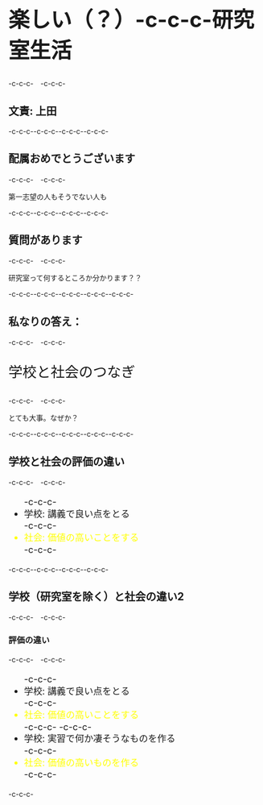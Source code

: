 <h1 style="font-size:300%">楽しい（？）-c-c-c-研究室生活</h1>-c-c-c-　-c-c-c-<h2>文責: 上田</h2>-c-c-c--c-c-c-<!--nextpage-->-c-c-c--c-c-c-<h2>配属おめでとうございます</h2>-c-c-c-　-c-c-c-<p>第一志望の人もそうでない人も</p>-c-c-c--c-c-c-<!--nextpage-->-c-c-c--c-c-c-<h2>質問があります</h2>-c-c-c-　-c-c-c-<p>研究室って何するところか分かります？？</p>-c-c-c--c-c-c--c-c-c-<!--nextpage-->-c-c-c--c-c-c-<h2>私なりの答え：</h2>-c-c-c-　-c-c-c-<p style="font-size:200%">学校と社会のつなぎ</p>-c-c-c-　-c-c-c-<p>とても大事。なぜか？</p>-c-c-c--c-c-c--c-c-c-<!--nextpage-->-c-c-c--c-c-c-<h2>学校と社会の評価の違い</h2>-c-c-c-　-c-c-c-<ul style="font-size:130%;line-height:130%">-c-c-c-	<li>学校: 講義で良い点をとる</li>-c-c-c-	<li style="color:yellow">社会: 価値の高いことをする</li>-c-c-c-</ul>-c-c-c--c-c-c-<!--nextpage-->-c-c-c--c-c-c-<h2>学校（研究室を除く）と社会の違い2</h2>-c-c-c-　-c-c-c-<h3>評価の違い</h3>-c-c-c-　-c-c-c-<ul style="font-size:130%;line-height:130%">-c-c-c-	<li>学校: 講義で良い点をとる</li>-c-c-c-	<li style="color:yellow">社会: 価値の高いことをする</li>-c-c-c- -c-c-c-	<li>学校: 実習で何か凄そうなものを作る</li>-c-c-c-	<li style="color:yellow">社会: 価値の高いものを作る</li>-c-c-c-</ul>-c-c-c-
